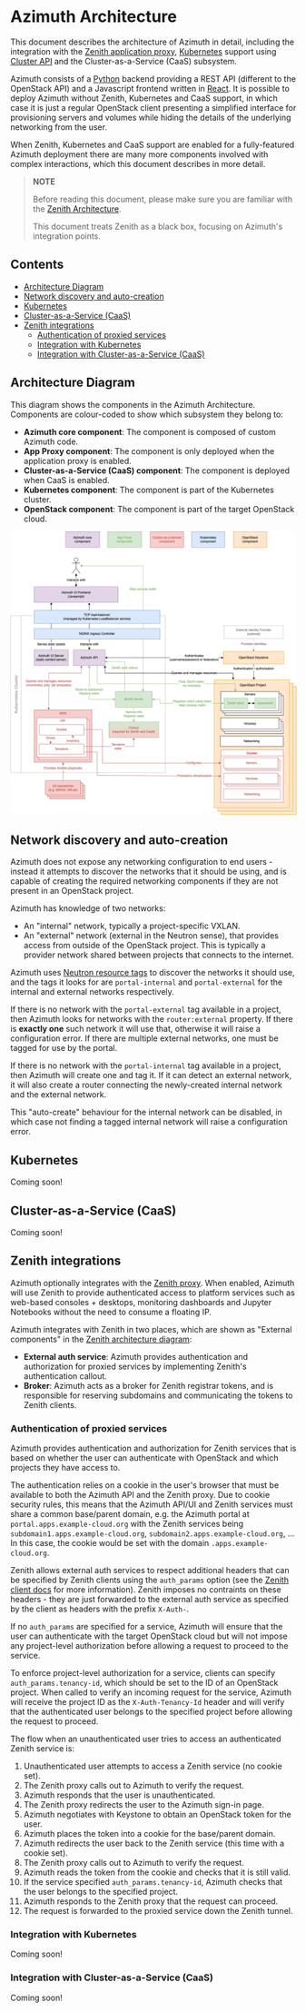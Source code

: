 # Azimuth Architecture  <!-- omit in toc -->

This document describes the architecture of Azimuth in detail, including the integration with
the [Zenith application proxy](https://github.com/azimuth-cloud/zenith),
[Kubernetes](https://kubernetes.io/) support using [Cluster API](https://cluster-api.sigs.k8s.io/)
and the Cluster-as-a-Service (CaaS) subsystem.

Azimuth consists of a [Python](https://www.python.org/) backend providing a REST API (different
to the OpenStack API) and a Javascript frontend written in [React](https://reactjs.org/).
It is possible to deploy Azimuth without Zenith, Kubernetes and CaaS support, in which case
it is just a regular OpenStack client presenting a simplified interface for provisioning servers
and volumes while hiding the details of the underlying networking from the user.

When Zenith, Kubernetes and CaaS support are enabled for a fully-featured Azimuth deployment
there are many more components involved with complex interactions, which this document describes
in more detail.

> **NOTE**
>
> Before reading this document, please make sure you are familiar with the
> [Zenith Architecture](https://github.com/azimuth-cloud/zenith/blob/main/docs/architecture.md).
>
> This document treats Zenith as a black box, focusing on Azimuth's integration points.

## Contents  <!-- omit in toc -->

- [Architecture Diagram](#architecture-diagram)
- [Network discovery and auto-creation](#network-discovery-and-auto-creation)
- [Kubernetes](#kubernetes)
- [Cluster-as-a-Service (CaaS)](#cluster-as-a-service-caas)
- [Zenith integrations](#zenith-integrations)
  - [Authentication of proxied services](#authentication-of-proxied-services)
  - [Integration with Kubernetes](#integration-with-kubernetes)
  - [Integration with Cluster-as-a-Service (CaaS)](#integration-with-cluster-as-a-service-caas)

## Architecture Diagram

This diagram shows the components in the Azimuth Architecture. Components are colour-coded
to show which subsystem they belong to:

  * **Azimuth core component**: The component is composed of custom Azimuth code.
  * **App Proxy component**: The component is only deployed when the application proxy is enabled.
  * **Cluster-as-a-Service (CaaS) component**: The component is deployed when CaaS is enabled.
  * **Kubernetes component**: The component is part of the Kubernetes cluster.
  * **OpenStack component**: The component is part of the target OpenStack cloud.

![Azimuth Architecture Diagram](./architecture-full.png)

## Network discovery and auto-creation

Azimuth does not expose any networking configuration to end users - instead it attempts to discover
the networks that it should be using, and is capable of creating the required networking components
if they are not present in an OpenStack project.

Azimuth has knowledge of two networks:

  * An "internal" network, typically a project-specific VXLAN.
  * An "external" network (external in the Neutron sense), that provides access from outside
    of the OpenStack project. This is typically a provider network shared between projects
    that connects to the internet.

Azimuth uses
[Neutron resource tags](https://docs.openstack.org/neutron/latest/contributor/internals/tag.html)
to discover the networks it should use, and the tags it looks for are `portal-internal` and
`portal-external` for the internal and external networks respectively.

If there is no network with the `portal-external` tag available in a project, then Azimuth looks
for networks with the `router:external` property. If there is **exactly one** such network it
will use that, otherwise it will raise a configuration error. If there are multiple external
networks, one must be tagged for use by the portal.

If there is no network with the `portal-internal` tag available in a project, then Azimuth will
create one and tag it. If it can detect an external network, it will also create a router
connecting the newly-created internal network and the external network.

This "auto-create" behaviour for the internal network can be disabled, in which case not finding
a tagged internal network will raise a configuration error.

## Kubernetes

Coming soon!

## Cluster-as-a-Service (CaaS)

Coming soon!

## Zenith integrations

Azimuth optionally integrates with the [Zenith proxy](https://github.com/azimuth-cloud/zenith).
When enabled, Azimuth will use Zenith to provide authenticated access to platform services
such as web-based consoles + desktops, monitoring dashboards and Jupyter Notebooks without
the need to consume a floating IP.

Azimuth integrates with Zenith in two places, which are shown as "External components" in the
[Zenith architecture diagram](https://github.com/azimuth-cloud/zenith/blob/main/docs/architecture.md#architecture-diagram):

  * **External auth service**: Azimuth provides authentication and authorization for proxied
    services by implementing Zenith's authentication callout.
  * **Broker**: Azimuth acts as a broker for Zenith registrar tokens, and is responsible for
    reserving subdomains and communicating the tokens to Zenith clients.

### Authentication of proxied services

Azimuth provides authentication and authorization for Zenith services that is based on whether
the user can authenticate with OpenStack and which projects they have access to.

The authentication relies on a cookie in the user's browser that must be available to
both the Azimuth API and the Zenith proxy. Due to cookie security rules, this means that
the Azimuth API/UI and Zenith services must share a common base/parent domain, e.g.
the Azimuth portal at `portal.apps.example-cloud.org` with the Zenith services being
`subdomain1.apps.example-cloud.org`, `subdomain2.apps.example-cloud.org`, ... In this case,
the cookie would be set with the domain `.apps.example-cloud.org`.

Zenith allows external auth services to respect additional headers that can be specified by
Zenith clients using the `auth_params` option (see the
[Zenith client docs](https://github.com/azimuth-cloud/zenith/blob/main/docs/client.md) for more
information). Zenith imposes no contraints on these headers - they are just forwarded to the
external auth service as specified by the client as headers with the prefix `X-Auth-`.

If no `auth_params` are specified for a service, Azimuth will ensure that the user can
authenticate with the target OpenStack cloud but will not impose any project-level authorization
before allowing a request to proceed to the service.

To enforce project-level authorization for a service, clients can specify
`auth_params.tenancy-id`, which should be set to the ID of an OpenStack project. When called to
verify an incoming request for the service, Azimuth will receive the project ID as the
`X-Auth-Tenancy-Id` header and will verify that the authenticated user belongs to the specified
project before allowing the request to proceed.

The flow when an unauthenticated user tries to access an authenticated Zenith service is:

  1. Unauthenticated user attempts to access a Zenith service (no cookie set).
  1. The Zenith proxy calls out to Azimuth to verify the request.
  1. Azimuth responds that the user is unauthenticated.
  1. The Zenith proxy redirects the user to the Azimuth sign-in page.
  1. Azimuth negotiates with Keystone to obtain an OpenStack token for the user.
  1. Azimuth places the token into a cookie for the base/parent domain.
  1. Azimuth redirects the user back to the Zenith service (this time with a cookie set).
  1. The Zenith proxy calls out to Azimuth to verify the request.
  1. Azimuth reads the token from the cookie and checks that it is still valid.
  1. If the service specified `auth_params.tenancy-id`, Azimuth checks that the user
     belongs to the specified project.
  1. Azimuth responds to the Zenith proxy that the request can proceed.
  1. The request is forwarded to the proxied service down the Zenith tunnel.

### Integration with Kubernetes

Coming soon!

### Integration with Cluster-as-a-Service (CaaS)

Coming soon!
